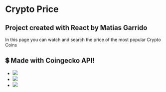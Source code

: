 # Crypto Price

## Project created with React by Matias Garrido

  In this page you can watch and search the price of the most popular Crypto Coins
  
## 💲 Made with Coingecko API!
- ![](https://user-images.githubusercontent.com/81318237/130749841-349d35f3-307f-47b0-9c02-8f82963628cc.jpg)
- ![](https://user-images.githubusercontent.com/81318237/130749925-6d40af93-de23-4a9c-8bee-3a29b4c57e63.jpg)
- ![](https://user-images.githubusercontent.com/81318237/130750221-1468da93-9b90-45b9-ae36-e8d86deb62e1.jpg)



